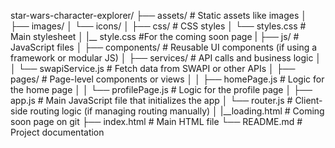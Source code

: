 star-wars-character-explorer/
├── assets/                       # Static assets like images
│   ├── images/
│   └── icons/
│
├── css/                         # CSS styles
│   └── styles.css               # Main stylesheet
│   |__ style.css                #For the coming soon page
|
├── js/                          # JavaScript files
│   ├── components/              # Reusable UI components (if using a framework or modular JS)
│   ├── services/                # API calls and business logic
│   │   └── swapiService.js      # Fetch data from SWAPI or other APIs
│   ├── pages/                   # Page-level components or views
│   │   ├── homePage.js          # Logic for the home page
│   │   └── profilePage.js       # Logic for the profile page
│   ├── app.js                   # Main JavaScript file that initializes the app
│   └── router.js                # Client-side routing logic (if managing routing manually)
│
|__loading.html                  # Coming soon page on git
├── index.html                   # Main HTML file
└── README.md                    # Project documentation